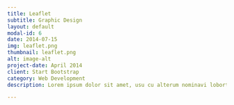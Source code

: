 ```yaml
---
title: Leaflet
subtitle: Graphic Design
layout: default
modal-id: 6
date: 2014-07-15
img: leaflet.png
thumbnail: leaflet.png
alt: image-alt
project-date: April 2014
client: Start Bootstrap
category: Web Development
description: Lorem ipsum dolor sit amet, usu cu alterum nominavi lobortis. At duo novum diceret. Tantas apeirian vix et, usu sanctus postulant inciderint ut, populo diceret necessitatibus in vim. Cu eum dicam feugiat noluisse.

---
```

